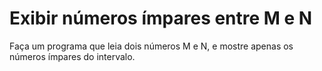 # Exibir números ímpares entre M e N
Faça um programa que leia dois números M e N, e mostre apenas os números ímpares do intervalo.
